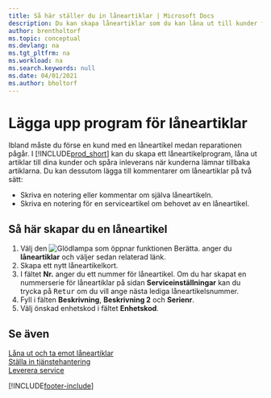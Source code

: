 ```yaml
---
title: Så här ställer du in låneartiklar | Microsoft Docs
description: Du kan skapa låneartiklar som du kan låna ut till kunder för att ersätta serviceartiklar medan de är på service.
author: brentholtorf
ms.topic: conceptual
ms.devlang: na
ms.tgt_pltfrm: na
ms.workload: na
ms.search.keywords: null
ms.date: 04/01/2021
ms.author: bholtorf
---
```

# <a name="set-up-a-loaner-program" />Lägga upp program för låneartiklar
Ibland måste du förse en kund med en låneartikel medan reparationen pågår. I [!INCLUDE[prod_short](includes/prod_short.md)] kan du skapa ett låneartikelprogram, låna ut artiklar till dina kunder och spåra inleverans när kunderna lämnar tillbaka artiklarna. Du kan dessutom lägga till kommentarer om låneartiklar på två sätt:  
  
* Skriva en notering eller kommentar om själva låneartikeln.  
* Skriva en notering för en serviceartikel om behovet av en låneartikel.  

## <a name="to-set-up-a-loaner" />Så här skapar du en låneartikel
1. Välj den ![Glödlampa som öppnar funktionen Berätta.](media/ui-search/search_small.png "Berätta vad du vill göra") anger du **låneartiklar** och väljer sedan relaterad länk.  
2. Skapa ett nytt låneartikelkort. 
3. I fältet **Nr.** anger du ett nummer för låneartikel. Om du har skapat en nummerserie för låneartiklar på sidan **Serviceinställningar** kan du trycka på <kbd>Retur</kbd> om du vill ange nästa lediga låneartikelsnummer.  
4. Fyll i fälten **Beskrivning**, **Beskrivning 2** och **Serienr**.  
5. Välj önskad enhetskod i fältet **Enhetskod**.  
  
## <a name="see-also" />Se även
[Låna ut och ta emot låneartiklar](service-how-to-lend-receive-loaners.md)  
[Ställa in tjänstehantering](service-setup-service.md)  
[Leverera service](service-deliver-service.md)  



[!INCLUDE[footer-include](includes/footer-banner.md)]
